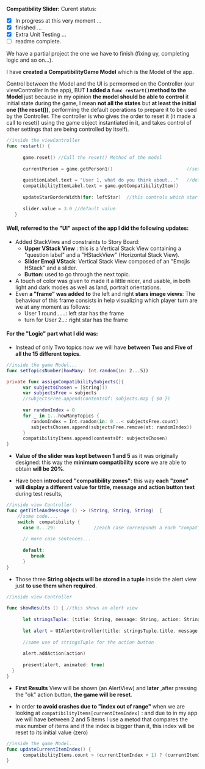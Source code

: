 **Compatibility Slider:** 
Curent status:
  - [x] In progress at this very moment ...
  - [x] finished ...
  - [x] Extra Unit Testing ...
  - [ ] readme complete.  

We have a partial project the one we have to finish (fixing uy, completing logic and so on...).

I have **created a CompatibilityGame Model** which is the Model of the app.  

Control between the Model and the UI is permormed on the Controller (our viewController in the app), BUT **I added a `func restart()`method to the Model** just because in my opinion **the model should be able to control** it initial state during the game, I mean **not all the states** but **at least the initial one (the reset())**, performing the default operations to prepare it to be used by the Controller. The controller is who gives the order to reset it (it made a call to reset() using the game object instantiated in it, and takes control of other settings that are being controlled by itself).
```Swift
//inside the viewController
func restart() {
      
      game.reset() //Call the reset() Method of the model
   
      currentPerson = game.getPerson1()                           //sets currentPerson to person1
      
      questionLabel.text = "User 1, what do you think about..."   //default message
      compatibilityItemLabel.text = game.getCompatibilityItem()
      
      updateStarBorderWidth(for: leftStar)  //this controls which star is taking the "frame" (left start means user 1)
      
      slider.value = 3.0 //default value
   }

```

#### Well, referred to the **"UI"** aspect of the app I did the following updates:
- Added StackViws and constraints to Story Board:
  - **Upper VStack View** : this is a Vertical Stack View containing a "question label" and a "HStackView" (Horizontal Stack View).
  - **Slider Emoji VStack**: Vertical Stack View composed of an "Emojis HStack" and a slider.
  - **Button**: used to go through the next topic.
 - A touch of color was given to made it a little nicer, and usable, in both light and dark modes as well as land, portrait orientations.
 - Even **a "frame" was added to** the left and right **stars image views**: The behaviour of this frame consists in help visualizing which player turn are we at any moment as follows:
   - User 1 round......: left star has the frame
   - turn for User 2...: right star has the frame

#### For the **"Logic"** part what I did was:  
- Instead of only Two topics now we will have **between Two and Five of all the 15 different topics**.
```Swift
//inside the game Model...
func setTopicsNumber(howMany: Int.random(in: 2...5))

private func assignCompatibilitySubjects(){
      var subjectsChosen = [String]()
      var subjectsFree = subjects
      //subjectsFree.append(contentsOf: subjects.map { $0 })
      
      var randomIndex = 0
      for _ in 1...howManyTopics {
         randomIndex = Int.random(in: 0 ..< subjectsFree.count)
         subjectsChosen.append(subjectsFree.remove(at: randomIndex))
      }
      compatibilityItems.append(contentsOf: subjectsChosen)
}
```
- **Value of the slider was kept between 1 and 5** as it was originally designed: this way the **minimum compatibility score** we are able to obtain **will be 20%**.


- Have been **introduced "compatibility zones"**: this way **each "zone" will display a different value for tittle, message and action button text** during test results, 

```Swift
//inside view Controller
func getTitleAndMessage () -> (String, String, String)  {
    //some code....
    switch  compatibility { 
      case 0...29:              //each case corresponds a each "compatibility zone"
      
      // more case sentences...
      
      default:
         break
      }
}
```

- Those three  **String objects will be stored in a tuple** inside the alert view just **to use them when required**.
```Swift
//inside view Controller
  
func showResults () { //this shows an alert view
   
      let stringsTuple: (title: String, message: String, action: String) = getTitleAndMessage()
      
      let alert = UIAlertController(title: stringsTuple.title, message: stringsTuple.message, preferredStyle: .alert)
     
      //same use of stringsTuple for the action button
      
      alert.addAction(action)
      
      present(alert, animated: true)
  }
}

```
- **First Results** View will be shown (an AlertView) and **later** ,after pressing the "ok" action button, **the game will be reset**.  


- In order **to avoid crashes due to "index out of range"** when we are looking at `compatibilityItems[currentItemIndex]` : and due to in my app we will have between 2 and 5 items
I use a metod that compares the max number of items and if the index is bigger than it, this index will be reset to its initial value (zero) 
```Swift 
//inside the game Model...
func updateCurrentItemIndex() {
      compatibilityItems.count > (currentItemIndex + 1) ? (currentItemIndex += 1) : resetCurrentItemIndex()
}
```

  

